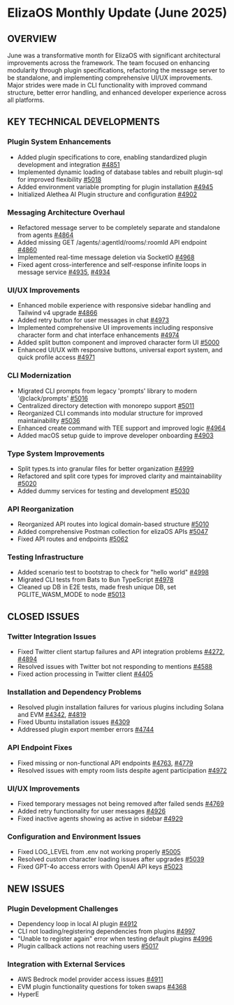 # ElizaOS Monthly Update (June 2025)

## OVERVIEW
June was a transformative month for ElizaOS with significant architectural improvements across the framework. The team focused on enhancing modularity through plugin specifications, refactoring the message server to be standalone, and implementing comprehensive UI/UX improvements. Major strides were made in CLI functionality with improved command structure, better error handling, and enhanced developer experience across all platforms.

## KEY TECHNICAL DEVELOPMENTS

### Plugin System Enhancements
- Added plugin specifications to core, enabling standardized plugin development and integration [#4851](https://github.com/elizaos/eliza/pull/4851)
- Implemented dynamic loading of database tables and rebuilt plugin-sql for improved flexibility [#5018](https://github.com/elizaos/eliza/pull/5018)
- Added environment variable prompting for plugin installation [#4945](https://github.com/elizaos/eliza/pull/4945)
- Initialized Alethea AI Plugin structure and configuration [#4902](https://github.com/elizaos/eliza/pull/4902)

### Messaging Architecture Overhaul
- Refactored message server to be completely separate and standalone from agents [#4864](https://github.com/elizaos/eliza/pull/4864)
- Added missing GET /agents/:agentId/rooms/:roomId API endpoint [#4860](https://github.com/elizaos/eliza/pull/4860)
- Implemented real-time message deletion via SocketIO [#4968](https://github.com/elizaos/eliza/pull/4968)
- Fixed agent cross-interference and self-response infinite loops in message service [#4935](https://github.com/elizaos/eliza/pull/4935), [#4934](https://github.com/elizaos/eliza/pull/4934)

### UI/UX Improvements
- Enhanced mobile experience with responsive sidebar handling and Tailwind v4 upgrade [#4866](https://github.com/elizaos/eliza/pull/4866)
- Added retry button for user messages in chat [#4973](https://github.com/elizaos/eliza/pull/4973)
- Implemented comprehensive UI improvements including responsive character form and chat interface enhancements [#4974](https://github.com/elizaos/eliza/pull/4974)
- Added split button component and improved character form UI [#5000](https://github.com/elizaos/eliza/pull/5000)
- Enhanced UI/UX with responsive buttons, universal export system, and quick profile access [#4971](https://github.com/elizaos/eliza/pull/4971)

### CLI Modernization
- Migrated CLI prompts from legacy 'prompts' library to modern '@clack/prompts' [#5016](https://github.com/elizaos/eliza/pull/5016)
- Centralized directory detection with monorepo support [#5011](https://github.com/elizaos/eliza/pull/5011)
- Reorganized CLI commands into modular structure for improved maintainability [#5036](https://github.com/elizaos/eliza/pull/5036)
- Enhanced create command with TEE support and improved logic [#4964](https://github.com/elizaos/eliza/pull/4964)
- Added macOS setup guide to improve developer onboarding [#4903](https://github.com/elizaos/eliza/pull/4903)

### Type System Improvements
- Split types.ts into granular files for better organization [#4999](https://github.com/elizaos/eliza/pull/4999)
- Refactored and split core types for improved clarity and maintainability [#5020](https://github.com/elizaos/eliza/pull/5020)
- Added dummy services for testing and development [#5030](https://github.com/elizaos/eliza/pull/5030)

### API Reorganization
- Reorganized API routes into logical domain-based structure [#5010](https://github.com/elizaos/eliza/pull/5010)
- Added comprehensive Postman collection for elizaOS APIs [#5047](https://github.com/elizaos/eliza/pull/5047)
- Fixed API routes and endpoints [#5062](https://github.com/elizaos/eliza/pull/5062)

### Testing Infrastructure
- Added scenario test to bootstrap to check for "hello world" [#4998](https://github.com/elizaos/eliza/pull/4998)
- Migrated CLI tests from Bats to Bun TypeScript [#4978](https://github.com/elizaos/eliza/pull/4978)
- Cleaned up DB in E2E tests, made fresh unique DB, set PGLITE_WASM_MODE to node [#5013](https://github.com/elizaos/eliza/pull/5013)

## CLOSED ISSUES

### Twitter Integration Issues
- Fixed Twitter client startup failures and API integration problems [#4272](https://github.com/elizaos/eliza/issues/4272), [#4894](https://github.com/elizaos/eliza/issues/4894)
- Resolved issues with Twitter bot not responding to mentions [#4588](https://github.com/elizaos/eliza/issues/4588)
- Fixed action processing in Twitter client [#4405](https://github.com/elizaos/eliza/issues/4405)

### Installation and Dependency Problems
- Resolved plugin installation failures for various plugins including Solana and EVM [#4342](https://github.com/elizaos/eliza/issues/4342), [#4819](https://github.com/elizaos/eliza/issues/4819)
- Fixed Ubuntu installation issues [#4309](https://github.com/elizaos/eliza/issues/4309)
- Addressed plugin export member errors [#4744](https://github.com/elizaos/eliza/issues/4744)

### API Endpoint Fixes
- Fixed missing or non-functional API endpoints [#4763](https://github.com/elizaos/eliza/issues/4763), [#4779](https://github.com/elizaos/eliza/issues/4779)
- Resolved issues with empty room lists despite agent participation [#4972](https://github.com/elizaos/eliza/issues/4972)

### UI/UX Improvements
- Fixed temporary messages not being removed after failed sends [#4769](https://github.com/elizaos/eliza/issues/4769)
- Added retry functionality for user messages [#4926](https://github.com/elizaos/eliza/issues/4926)
- Fixed inactive agents showing as active in sidebar [#4929](https://github.com/elizaos/eliza/issues/4929)

### Configuration and Environment Issues
- Fixed LOG_LEVEL from .env not working properly [#5005](https://github.com/elizaos/eliza/issues/5005)
- Resolved custom character loading issues after upgrades [#5039](https://github.com/elizaos/eliza/issues/5039)
- Fixed GPT-4o access errors with OpenAI API keys [#5023](https://github.com/elizaos/eliza/issues/5023)

## NEW ISSUES

### Plugin Development Challenges
- Dependency loop in local AI plugin [#4912](https://github.com/elizaos/eliza/issues/4912)
- CLI not loading/registering dependencies from plugins [#4997](https://github.com/elizaos/eliza/issues/4997)
- "Unable to register again" error when testing default plugins [#4996](https://github.com/elizaos/eliza/issues/4996)
- Plugin callback actions not reaching users [#5017](https://github.com/elizaos/eliza/issues/5017)

### Integration with External Services
- AWS Bedrock model provider access issues [#4911](https://github.com/elizaos/eliza/issues/4911)
- EVM plugin functionality questions for token swaps [#4368](https://github.com/elizaos/eliza/issues/4368)
- HyperE